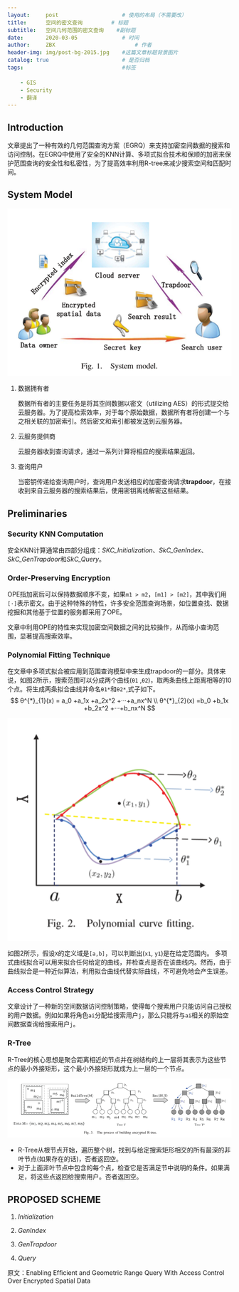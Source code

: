 ```yaml
---
layout:     post   				    # 使用的布局（不需要改）
title:      空间的密文查询			# 标题 
subtitle:   空间几何范围的密文查询    #副标题
date:       2020-03-05 				# 时间
author:     ZBX 						# 作者
header-img: img/post-bg-2015.jpg 	#这篇文章标题背景图片
catalog: true 						# 是否归档
tags:								#标签

    - GIS
    - Security
    - 翻译
---
```


## Introduction

​		文章提出了一种有效的几何范围查询方案（EGRQ）来支持加密空间数据的搜索和访问控制。在EGRQ中使用了安全的KNN计算、多项式拟合技术和保顺的加密来保护范围查询的安全性和私密性，为了提高效率利用R-tree来减少搜索空间和匹配时间。

## System Model

<div align="center"> <img src="/img/fig/system_model.png" /> </div>

1. 数据拥有者

   数据所有者的主要任务是将其空间数据以密文（utilizing AES）的形式提交给云服务器。为了提高检索效率，对于每个原始数据，数据所有者将创建一个与之相关联的加密索引。然后密文和索引都被发送到云服务器。

2. 云服务提供商

   云服务器收到查询请求，通过一系列计算将相应的搜索结果返回。

3. 查询用户

   当密钥传递给查询用户时，查询用户发送相应的加密查询请求**trapdoor**，在接收到来自云服务器的搜索结果后，使用密钥离线解密这些结果。

## Preliminaries

### Security KNN Computation

安全KNN计算通常由四部分组成：*SKC_Initialization*、*SkC_GenIndex*、*SkC_GenTrapdoor*和*SkC_Query*。
###  Order-Preserving Encryption 

​		OPE指加密后可以保持数据顺序不变，如果`m1 > m2`，`[m1] > [m2]`，其中我们用`[·]`表示密文。由于这种特殊的特性，许多安全范围查询场景，如位置查找、数据挖掘和其他基于位置的服务都采用了OPE。

​		文章中利用OPE的特性来实现加密空间数据之间的比较操作，从而缩小查询范围，显著提高搜索效率。

### Polynomial Fitting Technique

​		在文章中多项式拟合被应用到范围查询模型中来生成trapdoor的一部分。具体来说，如图2所示，搜索范围可以分成两个曲线(`θ1` ,`θ2`)，取两条曲线上距离相等的10个点。将生成两条拟合曲线并命名`θ1*`和`θ2*`,式子如下。
$$
θ^{*}_{1}(x) = a_0 +a_1x +a_2x^2 +···+a_nx^N  \\
θ^{*}_{2}(x) =b_0 +b_1x +b_2x^2 +···+b_nx^N
$$
<div align="center"> <img src="/img/fig/polynomial.png" /> </div>

​		如图2所示，假设`X`的定义域是`[a,b]`，可以判断出(`x1`, `y1`)是在给定范围内。
​		多项式曲线拟合可以用来拟合任何给定的曲线，并检查点是否在该曲线内。然而，由于曲线拟合是一种近似算法，利用拟合曲线代替实际曲线，不可避免地会产生误差。

###  Access Control Strategy 

​		文章设计了一种新的空间数据访问控制策略，使得每个搜索用户只能访问自己授权的用户数据。例如如果将角色`ai`分配给搜索用户`j`，那么只能将与`ai`相关的原始空间数据查询给搜索用户`j`。

### R-Tree

​		R-Tree的核心思想是聚合距离相近的节点并在树结构的上一层将其表示为这些节点的最小外接矩形，这个最小外接矩形就成为上一层的一个节点。

<div align="center"> <img src="/img/fig/build_R_tree.png" /> </div>

- R-Tree从根节点开始，遍历整个树，找到与给定搜索矩形相交的所有最深的非叶节点(如果存在的话)，否者返回空。
- 对于上面非叶节点中包含的每个点，检查它是否满足节中说明的条件。如果满足，将这些点返回给搜索用户。否者返回空。

##  PROPOSED SCHEME 

1. *Initialization* 

2. *GenIndex*

3. *GenTrapdoor*

4. *Query* 





原文：Enabling Efﬁcient and Geometric Range Query With Access Control Over Encrypted Spatial Data